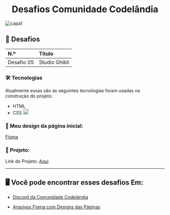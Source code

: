 <h1 align="center">
  Desafios Comunidade Codelândia
</h1>

![capa1](https://github.com/ThabataAmanda/desafios-codelandia/assets/63726379/6154fae5-05f7-41f4-a77f-b58aa1469c95)

## 🧠 Desafios 
| N.º | Título |
| :----- | :---- |
| Desafio 05 | Studio Ghibli |

### 🛠 Tecnologias
Atualmente essas são as seguintes tecnologias foram usadas na construção do projeto:

- HTML <img src="https://cdn-icons-png.flaticon.com/512/1532/1532556.png" width="15">
- CSS <img src="https://logospng.org/download/css-3/logo-css-3-2048.png" width="18">

### 🧩 Meu design da página inicial: 
<a target="_blank" href="https://www.figma.com/file/5i5sSzTCHr49FVUJBFuZbE/home-codelandia?type=design&node-id=0%3A1&t=OBYytEV09xJaGBCw-1"> Figma </a>

### 🚧 Projeto:
Link do Projeto: <a  target="_blank" href="https://desafios-codelandia-thabata.netlify.app">Aqui</a>

<hr>

## 🖥️ Você pode encontrar esses desafios Em: 
- <a target="_blank" href="https://discord.gg/VfeZvgMs">Discord da Comunidade Codelândia</a>
  
- <a target="_blank" href="https://www.figma.com/file/Yb9IBH56g7T1hdIyZ3BMNO/Desafios---Codel%C3%A2ndia?type=design&node-id=624%3A2&t=i3Gio6IVJ9cxezSF-1">Arquivos Figma com Designs das Páginas</a>
